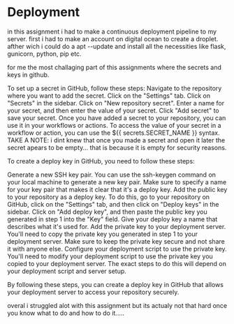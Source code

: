 # Deployment

in this assignment i had to make a continuous deployment pipeline to my server. first i had to make an account on digital ocean to create a droplet. 
afther wich i could do a apt --update and install all the necessities like flask, gunicorn, python, pip etc. 

for me the most challaging part of this assignments where the secrets and keys in github.

To set up a secret in GitHub, follow these steps:
Navigate to the repository where you want to add the secret.
Click on the "Settings" tab.
Click on "Secrets" in the sidebar.
Click on "New repository secret".
Enter a name for your secret, and then enter the value of your secret.
Click "Add secret" to save your secret.
Once you have added a secret to your repository, you can use it in your workflows or actions. 
To access the value of your secret in a workflow or action, you can use the ${{ secrets.SECRET_NAME }} syntax.
TAKE A NOTE: i dint knew that once you made a secret and open it later the secret apears to be empty... that is because it is empty for security reasons. 


To create a deploy key in GitHub, you need to follow these steps:

Generate a new SSH key pair. You can use the ssh-keygen command on your local machine to generate a new key pair. 
Make sure to specify a name for your key pair that makes it clear that it's a deploy key.
Add the public key to your repository as a deploy key. To do this, go to your repository on GitHub, click on the "Settings" tab, 
and then click on "Deploy keys" in the sidebar. Click on "Add deploy key", and then paste the public key you generated in step 1 into the "Key" field. 
Give your deploy key a name that describes what it's used for.
Add the private key to your deployment server. You'll need to copy the private key you generated in step 1 to your deployment server. 
Make sure to keep the private key secure and not share it with anyone else.
Configure your deployment script to use the private key. You'll need to modify your deployment script to use the private key you copied to your deployment server. 
The exact steps to do this will depend on your deployment script and server setup.

By following these steps, you can create a deploy key in GitHub that allows your deployment server to access your repository securely.



overal i struggled alot with this assignment but its actualy not that hard once you know what to do and how to do it.....





